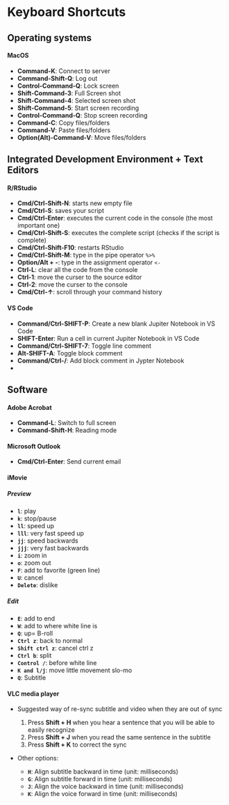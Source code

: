 # Keyboard Shortcuts


## Operating systems

#### MacOS
- **Command-K**:              Connect to server
- **Command-Shift-Q**:        Log out
- **Control-Command-Q**:      Lock screen
- **Shift-Command-3**:        Full Screen shot
- **Shift-Command-4**:        Selected screen shot
- **Shift-Command-5**:        Start screen recording
- **Control-Command-Q**:      Stop screen recording
- **Command-C**:              Copy files/folders
- **Command-V**:              Paste files/folders
- **Option(Alt)-Command-V**:  Move files/folders


## Integrated Development Environment + Text Editors
#### R/RStudio

- **Cmd/Ctrl-Shift-N**:    starts new empty file
- **Cmd/Ctrl-S**:          saves your script
- **Cmd/Ctrl-Enter**:      executes the current code in the console (the most important one)
- **Cmd/Ctrl-Shift-S**:    executes the complete script (checks if the script is complete)
- **Cmd/Ctrl-Shift-F10**:  restarts RStudio
- **Cmd/Ctrl-Shift-M**:    type in the pipe operator `%>%`
- **Option/Alt + -**:      type in the assignment operator `<-`
- **Ctrl-L**:              clear all the code from the console
- **Ctrl-1**:              move the curser to the source editor
- **Ctrl-2**:              move the curser to the console 
- **Cmd/Ctrl-↑**:          scroll through your command history


#### VS Code

- **Command/Ctrl-SHIFT-P**: Create a new blank Jupiter Notebook in VS Code
- **SHIFT-Enter**:          Run a cell in current Jupiter Notebook in VS Code
- **Command/Ctrl-SHIFT-7**: Toggle line comment
- **Alt-SHIFT-A**:          Toggle block comment
- **Command/Ctrl-/**:       Add block comment in Jypter Notebook
- 

## Software

#### Adobe Acrobat

- **Command-L**:            Switch to full screen
- **Command-Shift-H**:      Reading mode

#### Microsoft Outlook

- **Cmd/Ctrl-Enter**:       Send current email

#### iMovie

##### Preview
- **`l`**: play
- **`k`**: stop/pause
- **`ll`**: speed up
- **`lll`**: very fast speed up
- **`jj`**: speed backwards
- **`jjj`**: very fast backwards
- **`i`**: zoom in
- **`o`**: zoom out
- **`F`**: add to favorite (green line)
- **`U`**: cancel
- **`Delete`**: dislike

##### Edit
- **`E`**: add to end
- **`W`**: add to where white line is
- **`Q`**: up= B-roll
- **`Ctrl z`**: back to normal 
- **`Shift ctrl z`**: cancel ctrl z
- **`Ctrl b`**: split
- **`Control /`**: before white line 
- **`K and l/j`**: move little movement slo-mo
- **`Q`**: Subtitle

#### VLC media player
- Suggested way of re-sync subtitle and video when they are out of sync
  1. Press **Shift + H** when you hear a sentence that you will be able to easily recognize
  2. Press **Shift + J** when you read the same sentence in the subtitle
  3. Press **Shift + K** to correct the sync

- Other options:
  - **`H`**:              Align subtitle backward in time (unit: milliseconds)
  - **`G`**:              Align subtitle forward in time (unit: milliseconds)
  - **`J`**:              Align the voice backward in time (unit: milliseconds)
  - **`K`**:              Align the voice forward in time (unit: milliseconds)


